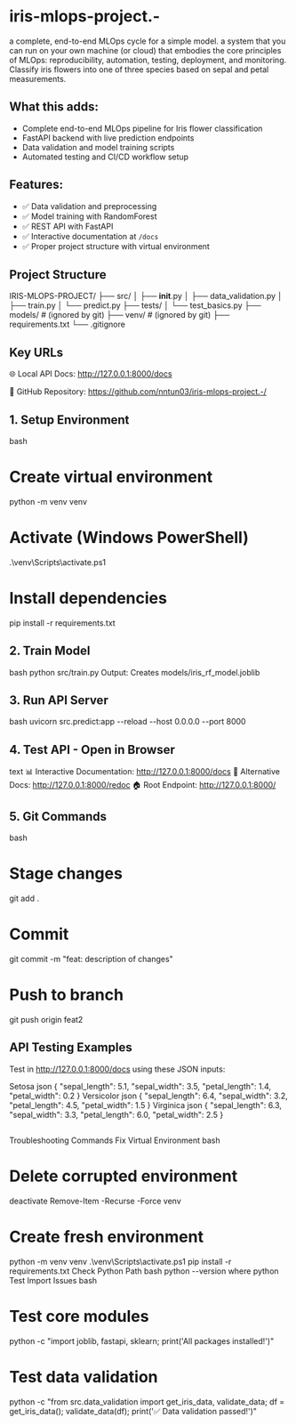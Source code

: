 # iris-mlops-project.-
a complete, end-to-end MLOps cycle for a simple model. a system that you can run on your own machine (or cloud) that embodies the core principles of MLOps: reproducibility, automation, testing, deployment, and monitoring. Classify iris flowers into one of three species based on sepal and petal measurements.

## What this adds:
- Complete end-to-end MLOps pipeline for Iris flower classification
- FastAPI backend with live prediction endpoints
- Data validation and model training scripts
- Automated testing and CI/CD workflow setup

## Features:
- ✅ Data validation and preprocessing
- ✅ Model training with RandomForest
- ✅ REST API with FastAPI
- ✅ Interactive documentation at `/docs`
- ✅ Proper project structure with virtual environment

## Project Structure

IRIS-MLOPS-PROJECT/
├── src/
│   ├── __init__.py
│   ├── data_validation.py
│   ├── train.py
│   └── predict.py
├── tests/
│   └── test_basics.py
├── models/                 # (ignored by git)
├── venv/                  # (ignored by git)
├── requirements.txt
└── .gitignore

## Key URLs
🌐 Local API Docs: http://127.0.0.1:8000/docs

🐙 GitHub Repository: https://github.com/nntun03/iris-mlops-project.-/

## 1. Setup Environment
bash
# Create virtual environment
python -m venv venv

# Activate (Windows PowerShell)
.\venv\Scripts\activate.ps1

# Install dependencies
pip install -r requirements.txt

## 2. Train Model
bash
python src/train.py
Output: Creates models/iris_rf_model.joblib

## 3. Run API Server
bash
uvicorn src.predict:app --reload --host 0.0.0.0 --port 8000

## 4. Test API - Open in Browser
text
📊 Interactive Documentation: http://127.0.0.1:8000/docs
📝 Alternative Docs:         http://127.0.0.1:8000/redoc
🏠 Root Endpoint:            http://127.0.0.1:8000/

## 5. Git Commands
bash
# Stage changes
git add .

# Commit
git commit -m "feat: description of changes"

# Push to branch
git push origin feat2

## API Testing Examples
Test in http://127.0.0.1:8000/docs using these JSON inputs:

Setosa
json
{
  "sepal_length": 5.1,
  "sepal_width": 3.5,
  "petal_length": 1.4,
  "petal_width": 0.2
}
Versicolor
json
{
  "sepal_length": 6.4,
  "sepal_width": 3.2,
  "petal_length": 4.5,
  "petal_width": 1.5
}
Virginica
json
{
  "sepal_length": 6.3,
  "sepal_width": 3.3,
  "petal_length": 6.0,
  "petal_width": 2.5
}

## 
Troubleshooting Commands
Fix Virtual Environment
bash
# Delete corrupted environment
deactivate
Remove-Item -Recurse -Force venv

# Create fresh environment
python -m venv venv
.\venv\Scripts\activate.ps1
pip install -r requirements.txt
Check Python Path
bash
python --version
where python
Test Import Issues
bash
# Test core modules
python -c "import joblib, fastapi, sklearn; print('All packages installed!')"

# Test data validation
python -c "from src.data_validation import get_iris_data, validate_data; df = get_iris_data(); validate_data(df); print('✅ Data validation passed!')"

